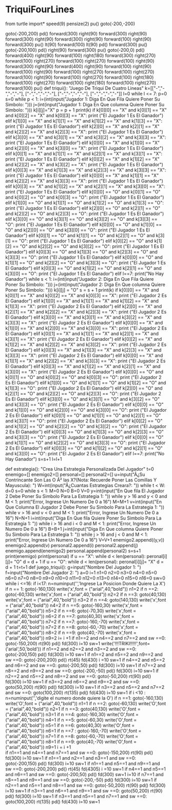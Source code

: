 # TriquiFourLines
from turtle import*
speed(9)
pensize(2)
pu()
goto(-200,-200)

goto(-200,200)
pd()
forward(300)
right(90)
forward(300)
right(90)
forward(300)
right(90)
forward(300)
right(90)
forward(100)
right(90)
forward(300)
pu()
lt(90)
forward(100)
lt(90)
pd()
forward(300)
pu()
goto(-200,100)
pd()
right(90)
forward(300)
pu()
goto(-200,0)
pd()
forward(400)
right(90)
forward(100)
right(180)
forward(300)
right(270)
forward(100)
right(270)
forward(100)
right(270)
forward(100)
right(90)
forward(300)
right(90)
forward(400)
right(90)
forward(100)
right(90)
forward(100)
right(90)
forward(100)
right(270)
forward(100)
right(270)
forward(100)
right(90)
forward(100)
right(270)
forward(100)
right(180)
forward(100)
right(270)
forward(100)
right(180)
forward(100)
right(270)
forward(100)
pu()
def triqui():
    "Juego De Triqui De Cuatro Lineas"
    k=[["-","-","-","-"],
       ["-","-","-","-"],
       ["-","-","-","-"],
       ["-","-","-","-"]]
    l=0
    while l <= 7:
            p=0
            s=0
            while p < 1:
                i=(int(input("Jugador 1: Diga En Que Fila Quiere Poner Su Simbolo: ")))
                j=(int(input("Jugador 1: Diga En Que columna Quiere Poner Su Simbolo: ")))
                k[i][j]="X"
                p = p + 1
                print(k)
                if k[0][0] == "X" and k[0][1] == "X" and k[0][2] == "X" and k[0][3] == "X":
                    print ("El Jugador 1 Es El Ganador")
                elif k[1][0] == "X" and k[1][1] == "X" and k[1][2] == "X" and k[1][3] == "X":
                    print ("El Jugador 1 Es El Ganador")
                elif k[2][0] == "X" and k[2][1] == "X" and k[2][2] == "X" and k[2][3] == "X":
                    print ("El Jugador 1 Es El Ganador")
                elif k[3][0] == "X" and k[3][1] == "X" and k[3][2] == "X" and k[3][3] == "X":
                    print ("El Jugador 1 Es El Ganador")
                elif k[0][0] == "X" and k[1][0] == "X" and k[2][0] == "X" and k[3][0] == "X":
                    print ("El Jugador 1 Es El Ganador")
                elif k[0][1] == "X" and k[1][1] == "X" and k[2][1] == "X" and k[3][1] == "X":
                    print ("El Jugador 1 Es El Ganador")
                elif k[0][2] == "X" and k[1][2] == "X" and k[2][2] == "X" and k[3][2] == "X":
                    print ("El Jugador 1 Es El Ganador")
                elif k[0][3] == "X" and k[1][3] == "X" and k[2][3] == "X" and k[3][3] == "X":
                    print ("El Jugador 1 Es El Ganador")
                elif k[0][0] == "X" and k[1][1] == "X" and k[2][2] == "X" and k[3][3] == "X":
                    print ("El Jugador 1 Es El Ganador")
                elif k[0][3] == "X" and k[1][2] == "X" and k[2][1] == "X" and k[3][0] == "X":
                    print ("El Jugador 1 Es El Ganador")
                elif k[0][0] == "O" and k[0][1] == "O" and k[0][2] == "O" and k[0][3] == "O":
                    print ("El Jugador 1 Es El Ganador")
                elif k[1][0] == "O" and k[1][1] == "O" and k[1][2] == "O" and k[1][3] == "O":
                    print ("El Jugador 1 Es El Ganador")
                elif k[2][0] == "O" and k[2][1] == "O" and k[2][2] == "O" and k[2][3] == "O":
                    print ("El Jugador 1 Es El Ganador")
                elif k[3][0] == "O" and k[3][1] == "O" and k[3][2] == "O" and k[3][3] == "O":
                    print ("El Jugador 1 Es El Ganador")
                elif k[0][0] == "O" and k[1][0] == "O" and k[2][0] == "O" and k[3][0] == "O":
                    print ("El Jugador 1 Es El Ganador")
                elif k[0][1] == "O" and k[1][1] == "O" and k[2][1] == "O" and k[3][1] == "O":
                    print ("El Jugador 1 Es El Ganador")
                elif k[0][2] == "O" and k[1][2] == "O" and k[2][2] == "O" and k[3][2] == "O":
                    print ("El Jugador 1 Es El Ganador")
                elif k[0][3] == "O" and k[1][3] == "O" and k[2][3] == "O" and k[3][3] == "O":
                    print ("El Jugador 1 Es El Ganador")
                elif k[0][0] == "O" and k[1][1] == "O" and k[2][2] == "O" and k[3][3] == "O":
                    print ("El Jugador 1 Es El Ganador")
                elif k[0][3] == "O" and k[1][2] == "O" and k[2][1] == "O" and k[3][0] == "O":
                    print ("El Jugador 1 Es El Ganador")
                elif l==7:
                    print("No Hay Ganador")
            while s < 1:
                i=(int(input("Jugador 2: Diga En Que Fila Quiere Poner Su Simbolo: ")))
                j=(int(input("Jugador 2: Diga En Que columna Quiere Poner Su Simbolo: ")))
                k[i][j] = "O"
                s = s + 1
                print(k)
                if k[0][0] == "X" and k[0][1] == "X" and k[0][2] == "X" and k[0][3] == "X":
                    print ("El Jugador 2 Es El Ganador")
                elif k[1][0] == "X" and k[1][1] == "X" and k[1][2] == "X" and k[1][3] == "X":
                    print ("El Jugador 2 Es El Ganador")
                elif k[2][0] == "X" and k[2][1] == "X" and k[2][2] == "X" and k[2][3] == "X":
                    print ("El Jugador 2 Es El Ganador")
                elif k[3][0] == "X" and k[3][1] == "X" and k[3][2] == "X" and k[3][3] == "X":
                    print ("El Jugador 2 Es El Ganador")
                elif k[0][0] == "X" and k[1][0] == "X" and k[2][0] == "X" and k[3][0] == "X":
                    print ("El Jugador 2 Es El Ganador")
                elif k[0][1] == "X" and k[1][1] == "X" and k[2][1] == "X" and k[3][1] == "X":
                    print ("El Jugador 2 Es El Ganador")
                elif k[0][2] == "X" and k[1][2] == "X" and k[2][2] == "X" and k[3][2] == "X":
                    print ("El Jugador 2 Es El Ganador")
                elif k[0][3] == "X" and k[1][3] == "X" and k[2][3] == "X" and k[3][3] == "X":
                    print ("El Jugador 2 Es El Ganador")
                elif k[0][0] == "X" and k[1][1] == "X" and k[2][2] == "X" and k[3][3] == "X":
                    print ("El Jugador 2 Es El Ganador")
                elif k[0][3] == "X" and k[1][2] == "X" and k[2][1] == "X" and k[3][0] == "X":
                    print ("El Jugador 2 Es El Ganador")
                elif k[0][0] == "O" and k[0][1] == "O" and k[0][2] == "O" and k[0][3] == "O":
                    print ("El Jugador 2 Es El Ganador")
                elif k[1][0] == "O" and k[1][1] == "O" and k[1][2] == "O" and k[1][3] == "O":
                    print ("El Jugador 2 Es El Ganador")
                elif k[2][0] == "O" and k[2][1] == "O" and k[2][2] == "O" and k[2][3] == "O":
                    print ("El Jugador 2 Es El Ganador")
                elif k[3][0] == "O" and k[3][1] == "O" and k[3][2] == "O" and k[3][3] == "O":
                    print ("El Jugador 2 Es El Ganador")
                elif k[0][0] == "O" and k[1][0] == "O" and k[2][0] == "O" and k[3][0] == "O":
                    print ("El Jugador 2 Es El Ganador")
                elif k[0][1] == "O" and k[1][1] == "O" and k[2][1] == "O" and k[3][1] == "O":
                    print ("El Jugador 2 Es El Ganador")
                elif k[0][2] == "O" and k[1][2] == "O" and k[2][2] == "O" and k[3][2] == "O":
                    print ("El Jugador 2 Es El Ganador")
                elif k[0][3] == "O" and k[1][3] == "O" and k[2][3] == "O" and k[3][3] == "O":
                    print ("El Jugador 2 Es El Ganador")
                elif k[0][0] == "O" and k[1][1] == "O" and k[2][2] == "O" and k[3][3] == "O":
                    print ("El Jugador 2 Es El Ganador")
                elif k[0][3] == "O" and k[1][2] == "O" and k[2][1] == "O" and k[3][0] == "O":
                    print ("El Jugador 2 Es El Ganador")
                elif l==7:
                    print("No Hay Ganador")
                s=s+1
            l=l+1
        

def estrategia():
    "Crea Una Estrategia Personalizada Del Jugador"
    t=0
    enemigo=[]
    enemigo2=[]
    personal=[]
    personal2=[]
    u=input("Â¿Su Contrincante Son Las O Ã² las X?(Nota: Recuerde Poner Las Comillas Y Mayuscula): ")
    W=int(input("Â¿Cuantas Estrategias Creara?: "))
    while t < W:
        d=0
        s=0
        while s < 1:
            M=0
            N=0
            B=0
            V=0
            y=int(input("En Que fila El Jugador 2 Debe Poner Su Simbolo Para La Estrategia 1: "))
            while y > 16 and y < 0 and M < 1:
                print("Error, Ingrese Un Numero De 0 a 16")
                M=M+1
            v=int(input("En Que Columna El Jugador 2 Debe Poner Su Simbolo Para La Estrategia 1: "))
            while v > 16 and v < 0 and M < 1:
                print("Error, Ingrese Un Numero De 0 a 16")
                N=N+1
            i=int(input("Diga En Que fila Quiere Poner Su Simbolo Para La Estrategia 1: "))
            while i > 16 and i < 0 and M < 1:
                print("Error, Ingrese Un Numero De 0 a 16")
                B=B+1
            j=int(input("Diga En Que columna Quiere Poner Su Simbolo Para La Estrategia 1: "))
            while j > 16 and j < 0 and M < 1:
                print("Error, Ingrese Un Numero De 0 a 16")
                V=V+1
            enemigo2.append((y,v))
            enemigo2.append(v)
            personal2.append(i)
            personal2.append(j)
            enemigo.append(enemigo2)
            personal.append(personal2)
            s=s+1
        print(enemigo)
        print(personal)
        if u == "X":
            while d < len(personal):
                peronal[i][j]= "O"
                d = d + 1
        if u == "O":
            while d < len(personal):
                peronal[i][j]= "X"
                d = d + 1
        t=t+1
def juego_triqui():
    g=input("Nombre Del Jugador 1: ")
    f=input("Nombre Del Jugador 2: ")
    a=0
i=1
n1=0
n2=0
n3=0
n4=0
n5=0
n6=0
n7=0
n8=0
n9=0
n10=0
n11=0
n12=0
n13=0
n14=0
n15=0
n16=0
sw=0
while i <=16:
    if i<17:
        n=numinput('','Ingrese La Posicion Donde Quiere La X')   
        if n == 1:
            goto(-160,130)
            write('x',font = ("arial",40,"bold"))
            n1=2
        if n ==2:
            goto(-60,130)
            write('x',font = ("arial",40,"bold"))
            n2=2
        if n ==3:
            goto(40,130)
            write('x',font = ("arial",40,"bold"))
            n3=2
        if n ==4:
            goto(140,130)
            write('x',font = ("arial",40,"bold"))
            n4=2
        if n ==5:
            goto(-160,30)
            write('x',font = ("arial",40,"bold"))
            n5=2
        if n ==6:
            goto(-70,30)
            write('x',font = ("arial",40,"bold"))
            n6=2
        if n ==7:
            goto(40,30)
            write('x',font = ("arial",40,"bold"))
            n7=2
        if n ==7:
            goto(-160,-70)
            write('x',font = ("arial",40,"bold"))
            n7=2
        if n ==8:
            goto(-60,-70)
            write('x',font = ("arial",40,"bold"))
            n8=2
        if n ==9:
            goto(40,-70)
            write('x',font = ("arial",40,"bold"))
            n9=2
        i= i +1
    if n1==2 and n4==2 and n7==2 and sw ==0:
        goto(-150,200)
        rt(90)
        pd()
        fd(300)
        i=10
        sw=1
        write('!!!TRIKI!!!!!',font=('arial',50,'bold'))
    if n1==2 and n2==2 and n3==2 and sw ==0:
        goto(-200,150)
        pd()
        fd(300)
        i=10
        sw=1
    if n1==2 and n5==2 and n9==2 and sw ==0:
        goto(-200,200)
        pd()
        rt(45)
        fd(430)
        i =10
        sw=1
    if n4==2 and n5==2 and n6==2 and sw ==0:
        goto(-200,50)
        pd()
        fd(300)
        i=10
        sw=1
    if n7==2 and n8==2 and n9==2 and sw ==0:
        goto(-200,-50)
        pd()
        fd(300)
        i=10
        sw=1
    if n2==2 and n5==2 and n8==2 and sw ==0:
        goto(-50,200)
        rt(90)
        pd()
        fd(300)
        i=10
        sw=1
    if n3==2 and n6==2 and n9==2 and sw ==0:
        goto(50,200)
        rt(90)
        pd()
        fd(300)
        i=10
        sw=1
    if n3==2 and n5==2 and n7==2 and sw ==0:
        goto(100,200)
        rt(135)
        pd()
        fd(430)
        i=10
        sw=1
    if i <10 : 
        n=numinput('','digite el numero donde quiere la O')
        if n ==1:
            goto(-160,130)
            write('O',font = ("arial",40,"bold"))
            n1=1
        if n ==2:
            goto(-60,130)
            write('O',font = ("arial",40,"bold"))
            n2=1
        if n ==3:
            goto(40,130)
            write('O',font = ("arial",40,"bold"))
            n3=1
        if n ==4:
            goto(-160,30)
            write('O',font = ("arial",40,"bold"))
            n4=1
        if n ==5:
            goto(-60,30)
            write('O',font = ("arial",40,"bold"))
            n5=1
        if n ==6:
            goto(40,30)
            write('O',font = ("arial",40,"bold"))
            n6=1
        if n ==7 :
            goto(-160,-70)
            write('O',font = ("arial",40,"bold"))
            n7=1
        if n ==8:
            goto(-60,-70)
            write('O',font = ("arial",40,"bold"))
            n8=1
        if n ==9:
            goto(40,-70)
            write('O',font = ("arial",40,"bold"))
            n9=1
        i = i +1   
    if n1==1 and n4==1 and n7==1 and sw ==0:
        goto(-150,200)
        rt(90)
        pd()
        fd(300)
        i=10
        sw=1
    if n1==1 and n2==1 and n3==1 and sw ==0:
        goto(-200,150)
        pd()
        fd(300)
        i=10
        sw=1
    if n1==1 and n5==1 and n9==1 and sw ==0:
        goto(-200,200)
        pd()
        rt(45)
        fd(4305)
        i =10
        sw=1
    if n4==1 and n5==1 and n6==1 and sw ==0:
        goto(-200,50)
        pd()
        fd(300)
        sw=1
        i=10
    if n7==1 and n8==1 and n9==1 and sw ==0:
        goto(-200,-50)
        pd()
        fd(300)
        i=10
        sw=1
    if n2==1 and n5==1 and n8==1 and sw ==0:
        goto(-50,200)
        rt(90)
        pd()
        fd(300)
        i=10
        sw=1
    if n3==1 and n6==1 and n9==1 and sw ==0:
        goto(50,200)
        rt(90)
        pd()
        fd(300)
        i=10
        sw=1
    if n3==1 and n5==1 and n7==1 and sw ==0:
        goto(100,200)
        rt(135)
        pd()
        fd(430)
        i=10
        sw=1

